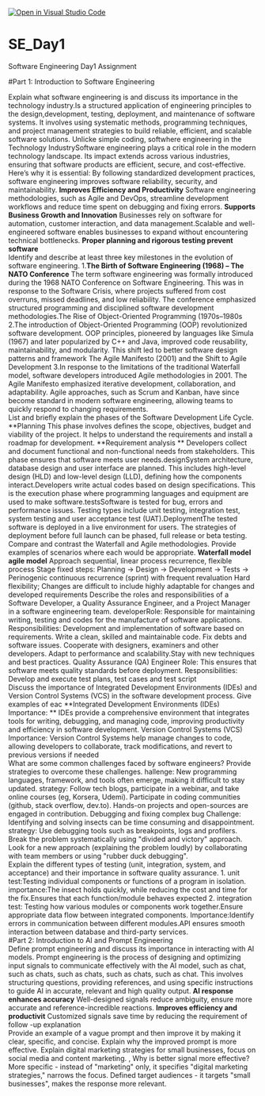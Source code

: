 [![Open in Visual Studio Code](https://classroom.github.com/assets/open-in-vscode-2e0aaae1b6195c2367325f4f02e2d04e9abb55f0b24a779b69b11b9e10269abc.svg)](https://classroom.github.com/online_ide?assignment_repo_id=18368431&assignment_repo_type=AssignmentRepo)
# SE_Day1
Software Engineering Day1 Assignment

#Part 1: Introduction to Software Engineering

Explain what software engineering is and discuss its importance in the technology industry.Is a structured application of engineering principles to the design,development, testing, deployment, and maintenance of software systems. It involves using systematic methods, programming techniques, and project management strategies to build reliable, efficient, and scalable software solutions.         Unlicke simple coding, softwhere engineering in the Technology IndustrySoftware engineering plays a critical role in the modern technology landscape. Its impact extends across various industries, ensuring that software products are efficient, secure, and cost-effective. Here’s why it is essential:                 By following standardized development practices, software engineering improves software reliability, security, and maintainability.                               **Improves Efficiency and Productivity**                                          Software engineering methodologies, such as Agile and DevOps, streamline development workflows and reduce time spent on debugging and fixing errors.        **Supports Business Growth and Innovation**                                       Businesses rely on software for automation, customer interaction, and data management.Scalable and well-engineered software enables businesses to expand without encountering technical bottlenecks.                                          **Proper planning and rigorous testing prevent software**               
Identify and describe at least three key milestones in the evolution of software engineering.                                                                       1.**The Birth of Software Engineering (1968) – The NATO Conference**               The term software engineering was formally introduced during the 1968 NATO Conference on Software Engineering. This was in response to the Software Crisis, where projects suffered from cost overruns, missed deadlines, and low reliability. The conference emphasized structured programming and disciplined software development methodologies.The Rise of Object-Oriented Programming (1970s–1980s                                                                          2.The introduction of Object-Oriented Programming (OOP) revolutionized software development. OOP principles, pioneered by languages like Simula (1967) and later popularized by C++ and Java, improved code reusability, maintainability, and modularity. This shift led to better software design patterns and framework The Agile Manifesto (2001) and the Shift to Agile Development                       3.In response to the limitations of the traditional Waterfall model, software developers introduced Agile methodologies in 2001. The Agile Manifesto emphasized iterative development, collaboration, and adaptability. Agile approaches, such as Scrum and Kanban, have since become standard in modern software engineering, allowing teams to quickly respond to changing requirements.    
List and briefly explain the phases of the Software Development Life Cycle.       **Planning                                                                    This phase involves defines the scope, objectives, budget and viability of the project. It helps to understand the requirements and install a roadmap for development.                                                           **Requirement analysis  **                                                  Developers collect and document functional and non-functional needs from stakeholders. This phase ensures that software meets user needs.designSystem architecture, database design and user interface are planned. This includes high-level design (HLD) and low-level design (LLD), defining how the components interact.Developers write actual codes based on design specifications. This is the execution phase where programming languages ​​and equipment are used to make software.testsSoftware is tested for bug, errors and performance issues. Testing types include unit testing, integration test, system testing and user acceptance test (UAT).DeploymentThe tested software is deployed in a live environment for users. The strategies of deployment before full launch can be phased, full release or beta testing.
Compare and contrast the Waterfall and Agile methodologies. Provide examples of scenarios where each would be appropriate.                                        **Waterfall model agile model**                                               Approach sequential, linear process recurrence, flexible process             Stage fixed steps: Planning → Design → Development → Tests → Perinogenic continuous recurrence (sprint) with frequent revaluation                      Hard flexibility; Changes are difficult to include highly adaptable for changes and developed requirements 
Describe the roles and responsibilities of a Software Developer, a Quality Assurance Engineer, and a Project Manager in a software engineering team.    developerRole: Responsible for maintaining writing, testing and codes for the manufacture of software applications.                             Responsibilities:                                                      Development and implementation of software based on requirements.            Write a clean, skilled and maintainable code.                                  Fix debts and software issues. Cooperate with designers, examiners and other developers.                                                                  Adapt to performance and scalability.Stay with new techniques and best practices. Quality Assurance (QA) Engineer                                              Role: This ensures that software meets quality standards before deployment. Responsibilities:                                                          Develop and execute test plans, test cases and test script                                                                                                                                                                                                                                                                                                                                                                                                                                                                                                                                                                                                                                                                                                                                                                                                                                                                                                                                                                    
Discuss the importance of Integrated Development Environments (IDEs) and Version Control Systems (VCS) in the software development process. Give examples of eac                          **Integrated Development Environments (IDEs) Importance: **                                                                      IDEs provide a comprehensive environment that integrates tools for writing, debugging, and managing code, improving productivity and efficiency in software development.                                                                      Version Control Systems (VCS)                                           Importance:                                                                Version Control Systems help manage changes to code, allowing developers to collaborate, track modifications, and revert to previous versions if needed                                                                                                                                                                                                                                                                                                                                                                                                                                                                                                                                                                                                                                                                                                                                                                                                                                                                                                                                                                          
What are some common challenges faced by software engineers? Provide strategies to overcome these challenges.                                                                                                                                        hallenge: New programming languages, framework, and tools often emerge, making it difficult to stay updated.                                              strategy:                                                                   Follow tech blogs, participate in a webinar, and take online courses (eg, Korsera, Udemi).                                                            Participate in coding communities (github, stack overflow, dev.to).          Hands-on projects and open-sources are engaged in contribution.            Debugging and fixing complex bug                                                  Challenge: Identifying and solving insects can be time consuming and disappointment.                                                                   strategy:                                                                      Use debugging tools such as breakpoints, logs and profilers.                  Break the problem systematically using "divided and victory" approach.        Look for a new approach (explaining the problem loudly) by collaborating with team members or using "rubber duck debugging".                                                                                                                                                                                                                                                                                                                                                                                                                                                                                                                                                                                                                                                                                                                                                                                                                                                                                                                                                                                                                                                                                                                  
Explain the different types of testing (unit, integration, system, and acceptance) and their importance in software quality assurance.                   1. unit test:Testing individual components or functions of a program in isolation.                                                                        importance:The insect holds quickly, while reducing the cost and time for the fix.Ensures that each function/module behaves expected                                                                                                              2. integration test:  Testing how various modules or components work together.Ensure appropriate data flow between integrated components.             Importance:Identify errors in communication between different modules.API ensures smooth interaction between database and third-party services.                                                                                                                                                                            
#Part 2: Introduction to AI and Prompt Engineering                                                                                                                                
Define prompt engineering and discuss its importance in interacting with AI models.                                                                            Prompt engineering is the process of designing and optimizing input signals to communicate effectively with the AI ​​model, such as chat, such as chats, such as chats, such as chats, such as chat. This involves structuring questions, providing references, and using specific instructions to guide AI in accurate, relevant and high quality output.                                                                                                                                     **AI response enhances accuracy**                                                Well-designed signals reduce ambiguity, ensure more accurate and reference-incredible reactions.                                                                                                                                                                                                                                 **Improves efficiency and productivit**                                  Customized signals save time by reducing the requirement of follow -up explanation                                                                                                                                                                                                                                                                                                                                                                                                                                                                                                                            
Provide an example of a vague prompt and then improve it by making it clear, specific, and concise. Explain why the improved prompt is more effective.          Explain digital marketing strategies for small businesses, focus on social media and content marketing. ,                                                       Why is better signal more effective?                                          More specific - instead of "marketing" only, it specifies "digital marketing strategies," narrows the focus.                                            Defined target audiences - it targets "small businesses", makes the response more relevant. 
